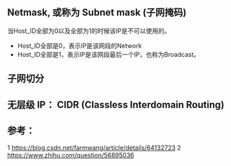 

## Netmask, 或称为 Subnet mask (子网掩码)

当Host_ID全部为0以及全部为1的时候该IP是不可以使用的。
  * Host_ID全部是0，表示IP是该网段的Network
  * Host_ID全部是1，表示IP是该网段最后一个IP，也称为Broadcast。

## 子网切分


## 无层级 IP： CIDR (Classless Interdomain Routing)


## 参考：

1 https://blog.csdn.net/farmwang/article/details/64132723
2 https://www.zhihu.com/question/56895036